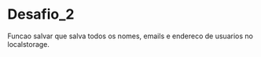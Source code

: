 # Desafio_2

Funcao salvar que salva todos os nomes, emails e endereco de usuarios no localstorage.
